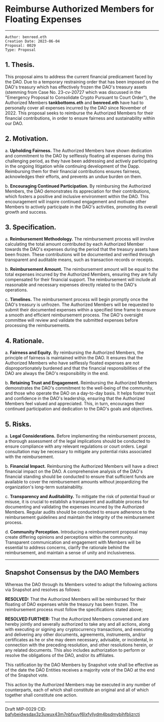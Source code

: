 # Reimburse Authorized Members for Floating Expenses

---

```
Author: benreed.eth
Creation Date: 2023-06-04
Proposal: 0029
Type: Proposal
```

## 1. Thesis.

This proposal aims to address the current financial predicament faced by the DAO. Due to a temporary restraining order that has been imposed on the DAO's treasury which has effectively frozen the DAO's treasury assets (stemming from Case No. 23-cv-20727 which was discussed in the "Emergency Proposal to Consolidate Crypto Pursuant to Court Order"), the Authorized Members **tankbottoms.eth** and **benreed.eth** have had to personally cover all expenses incurred by the DAO since November of 2022. This proposal seeks to reimburse the Authorized Members for their financial contributions, in order to ensure fairness and sustainability within our DAO.

## 2. Motivation.

a. **Upholding Fairness.** The Authorized Members have shown dedication and commitment to the DAO by selflessly floating all expenses during this challenging period, as they have been addressing and actively participating in the ongoing litigation while continuing development of the Dapp. Reimbursing them for their financial contributions ensures fairness, acknowledges their efforts, and prevents an undue burden on them.

b. **Encouraging Continued Participation.** By reimbursing the Authorized Members, the DAO demonstrates its appreciation for their contributions, which fosters a positive and inclusive environment within the DAO. This encouragement will inspire continued engagement and motivate other Members to actively participate in the DAO's activities, promoting its overall growth and success.

## 3. Specification.

a. **Reimbursement Methodology.** The reimbursement process will involve calculating the total amount contributed by each Authorized Member towards the DAO's expenses during the period that the treasury assets have been frozen. These contributions will be documented and verified through transparent and auditable means, such as transaction records or receipts.

b. **Reimbursement Amount.** The reimbursement amount will be equal to the total expenses incurred by the Authorized Members, ensuring they are fully compensated for their financial support. The reimbursement will include all reasonable and necessary expenses directly related to the DAO's operations.

c. **Timelines.** The reimbursement process will begin promptly once the DAO's treasury is unfrozen. The Authorized Members will be requested to submit their documented expenses within a specified time frame to ensure a smooth and efficient reimbursement process. The DAO's oversight committee will review and validate the submitted expenses before processing the reimbursements.

## 4. Rationale.

a. **Fairness and Equity.** By reimbursing the Authorized Members, the principle of fairness is maintained within the DAO. It ensures that the Authorized Members who have selflessly floated expenses are not disproportionately burdened and that the financial responsibilities of the DAO are always the DAO's responsibility in the end.

b. **Retaining Trust and Engagement.** Reimbursing the Authorized Members demonstrates the DAO's commitment to the well-being of the community, and those who operate the DAO on a day-to-day basis. It helps foster trust and confidence in the DAO's leadership, ensuring that the Authorized Members feel valued and appreciated. This, in turn, encourages their continued participation and dedication to the DAO's goals and objectives.

## 5. Risks.

a. **Legal Considerations.** Before implementing the reimbursement process, a thorough assessment of the legal implications should be conducted to ensure compliance with any relevant regulations or court orders. Legal consultation may be necessary to mitigate any potential risks associated with the reimbursement.

b. **Financial Impact.** Reimbursing the Authorized Members will have a direct financial impact on the DAO. A comprehensive analysis of the DAO's financial standing should be conducted to ensure that sufficient funds are available to cover the reimbursement amounts without jeopardizing the organization's long-term sustainability.

c. **Transparency and Auditability.** To mitigate the risk of potential fraud or misuse, it is crucial to establish a transparent and auditable process for documenting and validating the expenses incurred by the Authorized Members. Regular audits should be conducted to ensure adherence to the reimbursement guidelines and maintain the integrity of the reimbursement process.

d. **Community Perception.** Introducing a reimbursement proposal may create differing opinions and perceptions within the community. Transparent communication and engagement with Members will be essential to address concerns, clarify the rationale behind the reimbursement, and maintain a sense of unity and inclusiveness.

---

## Snapshot Consensus by the DAO Members

Whereas the DAO through its Members voted to adopt the following actions via Snapshot and resolves as follows:

**RESOLVED:** That the Authorized Members will be reimbursed for their floating of DAO expenses while the treasury has been frozen. The reimbursement process must follow the specifications stated above;

**RESOLVED FURTHER:** That the Authorized Members convened and are hereby jointly and severally authorized to take any and all actions, along with executing or signing any cryptocurrency transactions, and executing and delivering any other documents, agreements, instruments, and/or certificates as he or she may deem necessary, advisable, or incidental, in connection with the preceding resolution, and other resolutions herein, or any related documents. This also includes authorization to perform or resolve the obligations of the DAO, and/or its affiliates.

This ratification by the DAO Members by Snapshot vote shall be effective as of the date the DAO Entities receives a majority vote of the DAO at the end of the Snapshot vote.

This action by the Authorized Members may be executed in any number of counterparts, each of which shall constitute an original and all of which together shall constitute one action.

---

Draft MIP-0029 CID: [bafybeidwsdax3z3uwux43m7nbfxuyf6lxfyllydm4bsdmybihfbljzrcti](https://ipfs.io/ipfs/bafybeidwsdax3z3uwux43m7nbfxuyf6lxfyllydm4bsdmybihfbljzrcti/)
